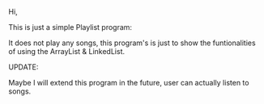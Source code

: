 Hi,

This is just a simple Playlist program:

It does not play any songs, this program's is just to show the funtionalities
of using the ArrayList & LinkedList.

UPDATE:

Maybe I will extend this program in the future, user can actually listen to songs.